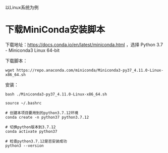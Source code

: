 以Linux系统为例

# 下载MiniConda安装脚本

下载地址：https://docs.conda.io/en/latest/miniconda.html ，选择 Python 3.7 -	Miniconda3 Linux 64-bit

下载脚本：

`wget https://repo.anaconda.com/miniconda/Miniconda3-py37_4.11.0-Linux-x86_64.sh`

安装：

```shell
bash ./Miniconda3-py37_4.11.0-Linux-x86_64.sh

source ~/.bashrc 

# 创建本项目要用到的python3.7.12环境
conda create -n python37 python3.7.12

# 切换python版本到3.7.12
conda activate python37

# 检查python3.7.12是否安装成功
python3 --version
```
